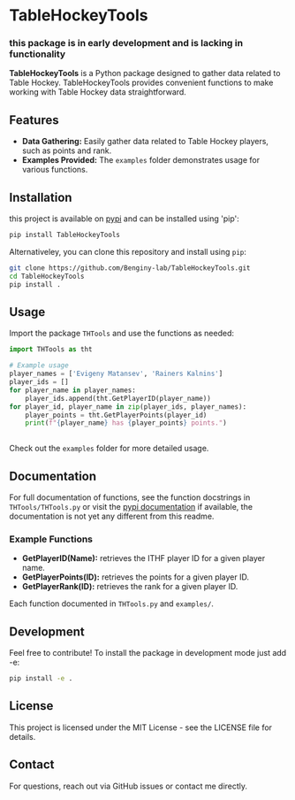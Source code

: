 # TableHockeyTools
### this package is in early development and is lacking in functionality
**TableHockeyTools** is a Python package designed to gather data related to Table Hockey. TableHockeyTools provides convenient functions to make working with Table Hockey data straightforward.

## Features

- **Data Gathering:** Easily gather data related to Table Hockey players, such as points and rank.
- **Examples Provided:** The `examples` folder demonstrates usage for various functions.

## Installation

this project is available on [pypi](https://pypi.org/project/TableHockeyTools/) and can be installed using 'pip':

```bash
pip install TableHockeyTools
```

Alternativeley, you can clone this repository and install using `pip`:

```bash
git clone https://github.com/Benginy-lab/TableHockeyTools.git
cd TableHockeyTools
pip install .
```



## Usage

Import the package `THTools` and use the functions as needed:

```python
import THTools as tht

# Example usage
player_names = ['Evigeny Matansev', 'Rainers Kalnins']
player_ids = []
for player_name in player_names:
    player_ids.append(tht.GetPlayerID(player_name))
for player_id, player_name in zip(player_ids, player_names):
    player_points = tht.GetPlayerPoints(player_id)
    print(f"{player_name} has {player_points} points.")
    
```

Check out the `examples` folder for more detailed usage.

## Documentation

For full documentation of functions, see the function docstrings in `THTools/THTools.py` or visit the [pypi documentation](https://pypi.org/project/TableHockeyTools/) if available, the documentation is not yet any different from this readme.

### Example Functions

- **GetPlayerID(Name):** retrieves the ITHF player ID for a given player name.
- **GetPlayerPoints(ID):** retrieves the points for a given player ID.
- **GetPlayerRank(ID):** retrieves the rank for a given player ID.
  
Each function documented in `THTools.py` and `examples/`.

## Development

Feel free to contribute! To install the package in development mode just add -e:

```bash
pip install -e .
```

## License

This project is licensed under the MIT License - see the LICENSE file for details.

## Contact

For questions, reach out via GitHub issues or contact me directly.
